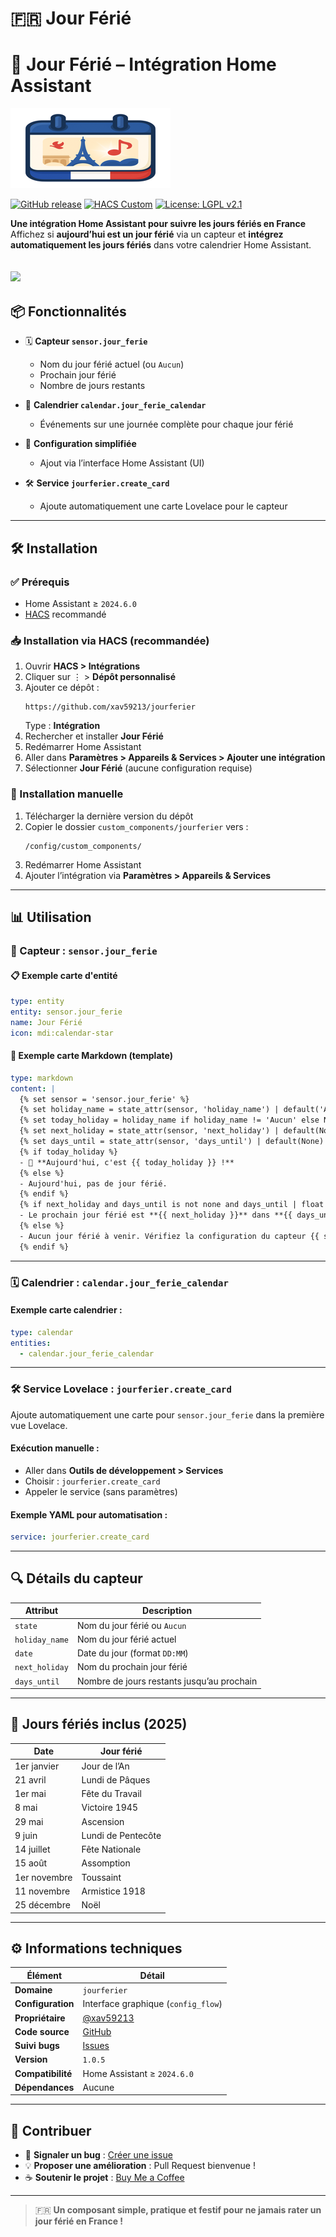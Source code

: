 
# 🇫🇷 Jour Férié

# 📨 Jour Férié – Intégration Home Assistant

![Logo](./image/logo.png)

[![GitHub release](https://img.shields.io/github/v/release/XAV59213/jourferier)](https://github.com/XAV59213/jourferier/releases)
[![HACS Custom](https://img.shields.io/badge/HACS-Custom-orange.svg?logo=home-assistant)](https://hacs.xyz/)
[![License: LGPL v2.1](https://img.shields.io/badge/License-LGPL%20v2.1-blue.svg)](./LICENSE)

**Une intégration Home Assistant pour suivre les jours fériés en France**  
Affichez si **aujourd’hui est un jour férié** via un capteur et **intégrez automatiquement les jours fériés** dans votre calendrier Home Assistant.

<a href="https://www.buymeacoffee.com/xav59213"> <img src="https://img.buymeacoffee.com/button-api/?text=xav59213&emoji=&slug=xav59213&button_colour=5F7FFF&font_colour=ffffff&font_family=Cookie&outline_colour=000000&coffee_colour=FFDD00" /> </a>
---

## 📦 Fonctionnalités

- 🗓️ **Capteur `sensor.jour_ferie`**
  - Nom du jour férié actuel (ou `Aucun`)
  - Prochain jour férié
  - Nombre de jours restants

- 📅 **Calendrier `calendar.jour_ferie_calendar`**
  - Événements sur une journée complète pour chaque jour férié 

- 🧩 **Configuration simplifiée**
  - Ajout via l’interface Home Assistant (UI)

- 🛠️ **Service `jourferier.create_card`**
  - Ajoute automatiquement une carte Lovelace pour le capteur

---

## 🛠️ Installation

### ✅ Prérequis

- Home Assistant ≥ `2024.6.0`
- [HACS](https://hacs.xyz/) recommandé

### 📥 Installation via HACS (recommandée)

1. Ouvrir **HACS > Intégrations**
2. Cliquer sur ⋮ > **Dépôt personnalisé**
3. Ajouter ce dépôt :
   ```
   https://github.com/xav59213/jourferier
   ```
   Type : **Intégration**
4. Rechercher et installer **Jour Férié**
5. Redémarrer Home Assistant
6. Aller dans **Paramètres > Appareils & Services > Ajouter une intégration**
7. Sélectionner **Jour Férié** (aucune configuration requise)

### 📂 Installation manuelle

1. Télécharger la dernière version du dépôt
2. Copier le dossier `custom_components/jourferier` vers :
   ```
   /config/custom_components/
   ```
3. Redémarrer Home Assistant
4. Ajouter l’intégration via **Paramètres > Appareils & Services**

---

## 📊 Utilisation

### 🔎 Capteur : `sensor.jour_ferie`

#### 📋 Exemple carte d'entité

```yaml
type: entity
entity: sensor.jour_ferie
name: Jour Férié
icon: mdi:calendar-star
```

#### 📝 Exemple carte Markdown (template)

```yaml
type: markdown
content: |
  {% set sensor = 'sensor.jour_ferie' %}
  {% set holiday_name = state_attr(sensor, 'holiday_name') | default('Aucun') %}
  {% set today_holiday = holiday_name if holiday_name != 'Aucun' else None %}
  {% set next_holiday = state_attr(sensor, 'next_holiday') | default(None) %}
  {% set days_until = state_attr(sensor, 'days_until') | default(None) %}
  {% if today_holiday %}
  - 🎉 **Aujourd'hui, c'est {{ today_holiday }} !**
  {% else %}
  - Aujourd'hui, pas de jour férié.
  {% endif %}
  {% if next_holiday and days_until is not none and days_until | float >= 0 %}
  - Le prochain jour férié est **{{ next_holiday }}** dans **{{ days_until | int }} jour{{ 's' if days_until | int != 1 else '' }}**.
  {% else %}
  - Aucun jour férié à venir. Vérifiez la configuration du capteur {{ sensor }}.
  {% endif %}
```

---

### 🗓️ Calendrier : `calendar.jour_ferie_calendar`

#### Exemple carte calendrier :

```yaml
type: calendar
entities:
  - calendar.jour_ferie_calendar
```

---

### 🛠️ Service Lovelace : `jourferier.create_card`

Ajoute automatiquement une carte pour `sensor.jour_ferie` dans la première vue Lovelace.

#### Exécution manuelle :
- Aller dans **Outils de développement > Services**
- Choisir : `jourferier.create_card`
- Appeler le service (sans paramètres)

#### Exemple YAML pour automatisation :

```yaml
service: jourferier.create_card
```

---

## 🔍 Détails du capteur

| Attribut       | Description                                 |
|----------------|---------------------------------------------|
| `state`        | Nom du jour férié ou `Aucun`                |
| `holiday_name` | Nom du jour férié actuel                    |
| `date`         | Date du jour (format `DD:MM`)               |
| `next_holiday` | Nom du prochain jour férié                  |
| `days_until`   | Nombre de jours restants jusqu’au prochain |

---

## 📅 Jours fériés inclus (2025)

| Date         | Jour férié             |
|--------------|------------------------|
| 1er janvier  | Jour de l’An           |
| 21 avril     | Lundi de Pâques        |
| 1er mai      | Fête du Travail        |
| 8 mai        | Victoire 1945          |
| 29 mai       | Ascension              |
| 9 juin       | Lundi de Pentecôte     |
| 14 juillet   | Fête Nationale         |
| 15 août      | Assomption             |
| 1er novembre | Toussaint              |
| 11 novembre  | Armistice 1918         |
| 25 décembre  | Noël                   |

---

## ⚙️ Informations techniques

| Élément          | Détail                             |
|------------------|------------------------------------|
| **Domaine**       | `jourferier`                      |
| **Configuration** | Interface graphique (`config_flow`) |
| **Propriétaire**  | [@xav59213](https://github.com/xav59213) |
| **Code source**   | [GitHub](https://github.com/xav59213/jourferier) |
| **Suivi bugs**    | [Issues](https://github.com/xav59213/jourferierissues) |
| **Version**       | `1.0.5`                            |
| **Compatibilité** | Home Assistant ≥ `2024.6.0`       |
| **Dépendances**   | Aucune                             |

---



## 🙌 Contribuer

- 🐞 **Signaler un bug** : [Créer une issue](https://github.com/xav59213/jourferier/issues)
- 💡 **Proposer une amélioration** : Pull Request bienvenue !
- ☕ **Soutenir le projet** : [Buy Me a Coffee]([https://www.buymeacoffee.com/](https://www.buymeacoffee.com/xav59213)) 

---

> 🇫🇷 **Un composant simple, pratique et festif pour ne jamais rater un jour férié en France !**
